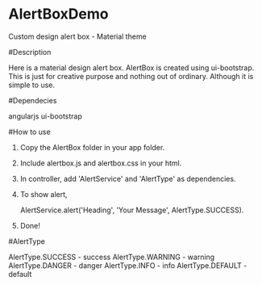 # AlertBoxDemo
Custom design alert box - Material theme

#Description

Here is a material design alert box. AlertBox is created using ui-bootstrap. This is just for creative purpose and nothing out of ordinary.
Although it is simple to use.


#Dependecies

angularjs
ui-bootstrap

#How to use
1. Copy the AlertBox folder in your app folder.
2. Include alertbox.js and alertbox.css in your html.
3. In controller, add 'AlertService' and 'AlertType' as dependencies.
4. To show alert, 
      
      AlertService.alert('Heading', 'Your Message', AlertType.SUCCESS).
5. Done!


#AlertType

AlertType.SUCCESS  - success
AlertType.WARNING - warning
AlertType.DANGER - danger
AlertType.INFO - info
AlertType.DEFAULT - default




